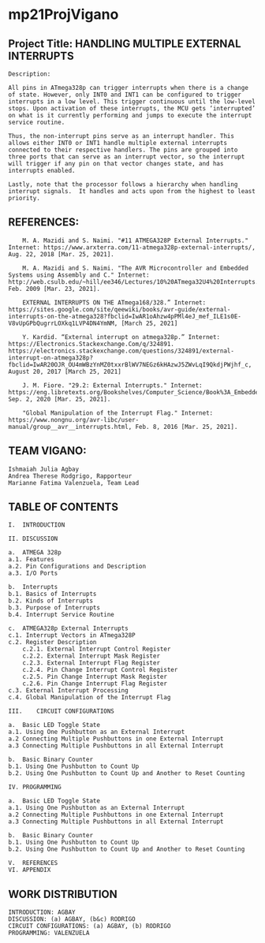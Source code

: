 # mp21ProjVigano


Project Title: HANDLING MULTIPLE EXTERNAL INTERRUPTS
-------------------------------------------------------------------------------------------------------------------------------------------------------------------------

	Description:

	All pins in ATmega328p can trigger interrupts when there is a change of state. However, only INT0 and INT1 can be configured to trigger interrupts in a low level. This trigger continuous until the low-level stops. Upon activation of these interrupts, the MCU gets ‘interrupted’ on what is it currently performing and jumps to execute the interrupt service routine.

	Thus, the non-interrupt pins serve as an interrupt handler. This allows either INT0 or INT1 handle multiple external interrupts connected to their respective handlers. The pins are grouped into three ports that can serve as an interrupt vector, so the interrupt will trigger if any pin on that vector changes state, and has interrupts enabled.

	Lastly, note that the processor follows a hierarchy when handling interrupt signals.  It handles and acts upon from the highest to least priority. 




REFERENCES: 	
-------------------------------------------------------------------------------------------------------------------------------------------------------------------------


		M. A. Mazidi and S. Naimi. "#11 ATMEGA328P External Interrupts." Internet: https://www.arxterra.com/11-atmega328p-external-interrupts/, Aug. 22, 2018 [Mar. 25, 2021].
		
		M. A. Mazidi and S. Naimi. "The AVR Microcontroller and Embedded Systems using Assembly and C." Internet: http://web.csulb.edu/~hill/ee346/Lectures/10%20ATmega32U4%20Interrupts.pdf, Feb. 2009 [Mar. 23, 2021].
		
		EXTERNAL INTERRUPTS ON THE ATmega168/328.” Internet: https://sites.google.com/site/qeewiki/books/avr-guide/external-interrupts-on-the-atmega328?fbclid=IwAR1oAhzw4pPMl4eJ_mef_ILE1s0E-V8vUpGPbQugrrLOXkq1LVP4DN4YmNM, [March 25, 2021]

		Y. Kardid. “External interrupt on atmega328p.” Internet: https://Electronics.Stackexchange.Com/q/324891. https://electronics.stackexchange.com/questions/324891/external-interrupt-on-atmega328p?fbclid=IwAR20OJR_OU4mWBzYnMZ0txxrBlWV7NEGz6kHAzwJ5ZWvLqI9QkdjPWjhf_c, August 20, 2017 [March 25, 2021]
		
		J. M. Fiore. "29.2: External Interrupts." Internet: https://eng.libretexts.org/Bookshelves/Computer_Science/Book%3A_Embedded_Controllers_Using_C_and_Arduino_(Fiore)/29%3A_Bits_and_Pieces__Interrupts/29.2%3A_External_Interrupts, Sep. 2, 2020 [Mar. 25, 2021].
		
		"Global Manipulation of the Interrupt Flag." Internet: https://www.nongnu.org/avr-libc/user-manual/group__avr__interrupts.html, Feb. 8, 2016 [Mar. 25, 2021].


TEAM VIGANO:
-------------------------------------------------------------------------------------------------------------------------------------------------------------------------
 	Ishmaiah Julia Agbay
	Andrea Therese Rodgrigo, Rapporteur
	Marianne Fatima Valenzuela, Team Lead
		


TABLE OF CONTENTS
-------------------------------------------------------------------------------------------------------------------------------------------------------------------------

	I.	INTRODUCTION

	II.	DISCUSSION

	a.	ATMEGA 328p 
	a.1. Features
	a.2. Pin Configurations and Description
	a.3. I/O Ports

	b.	Interrupts
	b.1. Basics of Interrupts
	b.2. Kinds of Interrupts
	b.3. Purpose of Interrupts
	b.4. Interrupt Service Routine

	c.	ATMEGA328p External Interrupts
	c.1. Interrupt Vectors in ATmega328P
	c.2. Register Description
		c.2.1. External Interrupt Control Register
		c.2.2. External Interrupt Mask Register
		c.2.3. External Interrupt Flag Register
		c.2.4. Pin Change Interrupt Control Register
		c.2.5. Pin Change Interrupt Mask Register
		c.2.6. Pin Change Interrupt Flag Register
	c.3. External Interrupt Processing
	c.4. Global Manipulation of the Interrupt Flag

	III.	CIRCUIT CONFIGURATIONS

	a.	Basic LED Toggle State
	a.1. Using One Pushbutton as an External Interrupt
	a.2 Connecting Multiple Pushbuttons in one External Interrupt
	a.3 Connecting Multiple Pushbuttons in all External Interrupt

	b.	Basic Binary Counter
	b.1. Using One Pushbutton to Count Up
	b.2. Using One Pushbutton to Count Up and Another to Reset Counting

	IV.	PROGRAMMING 

	a.	Basic LED Toggle State
	a.1. Using One Pushbutton as an External Interrupt
	a.2 Connecting Multiple Pushbuttons in one External Interrupt
	a.3 Connecting Multiple Pushbuttons in all External Interrupt

	b.	Basic Binary Counter
	b.1. Using One Pushbutton to Count Up
	b.2. Using One Pushbutton to Count Up and Another to Reset Counting

	V.	REFERENCES
	VI.	APPENDIX

WORK DISTRIBUTION
-------------------------------------------------------------------------------------------------------------------------------------------------------------------------

	INTRODUCTION: AGBAY
	DISCUSSION: (a) AGBAY, (b&c) RODRIGO
	CIRCUIT CONFIGURATIONS: (a) AGBAY, (b) RODRIGO
	PROGRAMMING: VALENZUELA

		
